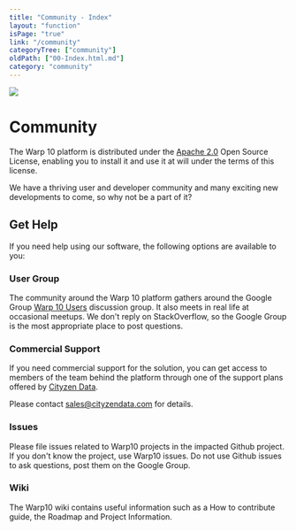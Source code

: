 ```yaml
---
title: "Community - Index"
layout: "function"
isPage: "true"
link: "/community"
categoryTree: ["community"]
oldPath: ["00-Index.html.md"]
category: "community"
---
```


<div style="max-height: 40vh; overflow: hidden; width: 100%">
<img src="https://images.unsplash.com/photo-1493689485253-f07fcbfc731b?w=1333&ixid=dW5zcGxhc2guY29tOzs7Ozs%3D" class="img-fluid">
</div>

# Community #

The Warp 10 platform is distributed under the [Apache 2.0](http://www.apache.org/licenses/LICENSE-2.0) Open Source 
License, enabling you to install it and use it at will under the terms of this license.


We have a thriving user and developer community and many exciting new developments to come, so why not be a part of it?

## Get Help ##

If you need help using our software, the following options are available to you:

<div class="row"><div class="col-sm-12 col-md-4">

<h3>User Group</h3>

The community around the Warp 10 platform gathers around the Google Group 
[Warp 10 Users](https://groups.google.com/forum/#!forum/warp10-users) discussion group. It also meets in real life at 
occasional meetups. We don't reply on StackOverflow, so the Google Group  is the most appropriate place to post questions.

<h3>Commercial Support</h3>


If you need commercial support for the solution, you can get access to members of the team behind the platform through 
one of the support plans offered by [Cityzen Data](http://www.cityzendata.com/).

Please contact [sales@cityzendata.com](mailto:sales@cityzendata.com) for details.

</div><div class="col-sm-12 col-md-4">

<h3>Issues</h3>

Please file issues related to Warp10 projects in the impacted Github project. If you don't know the project, use Warp10
issues. Do not use Github issues to ask questions, post them on the Google Group.

</div><div class="col-sm-12 col-md-4">

<h3>Wiki</h3>

The Warp10 wiki contains useful information such as a How to contribute guide, the Roadmap and Project Information.

</div></div>